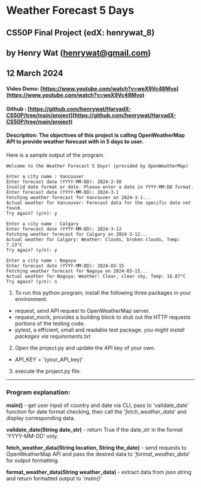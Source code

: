 # Weather Forecast 5 Days

## CS50P Final Project (edX: henrywat_8)
## by Henry Wat (henrywat@gmail.com)
## 12 March 2024

#### Video Demo: [https://www.youtube.com/watch?v=weX9Vc48Mvo](https://www.youtube.com/watch?v=weX9Vc48Mvo)
#### Github : [https://github.com/henrywat/HarvadX-CS50P/tree/main/project](https://github.com/henrywat/HarvadX-CS50P/tree/main/project)
#### Description: The objectives of this project is calling OpenWeatherMap API to provide weather forecast with in 5 days to user.

Here is a sample output of the program.

```
Welcome to the Weather Forecast 5 Days! (provided by OpenWeatherMap)

Enter a city name : Vancouver
Enter forecast date (YYYY-MM-DD): 2024-2-30
Invalid date format or date. Please enter a date in YYYY-MM-DD format.
Enter forecast date (YYYY-MM-DD): 2024-3-1
Fetching weather forecast for Vancouver on 2024-3-1...
Actual weather for Vancouver: Forecast data for the specific date not found.
Try again? (y/n): y

Enter a city name : Calgary
Enter forecast date (YYYY-MM-DD): 2024-3-12
Fetching weather forecast for Calgary on 2024-3-12...
Actual weather for Calgary: Weather: Clouds, broken clouds, Temp: 7.13°C
Try again? (y/n): y

Enter a city name : Nagoya
Enter forecast date (YYYY-MM-DD): 2024-03-15
Fetching weather forecast for Nagoya on 2024-03-15...
Actual weather for Nagoya: Weather: Clear, clear sky, Temp: 16.87°C
Try again? (y/n): n
```

1. To run this python program, install the following three packages in your environment.
- request, send API request to OpenWeatherMap server.
- request_mock, provides a building block to stub out the HTTP requests portions of the testing code.
- pytest, a efficient, small and readable test package.
*you might install packages via requirements.txt*

2. Open the project.py and update the API key of your own.
- API_KEY = '{your_API_key}'

3. execute the project.py file.

---

### Program explanation:

**main()** - get user input of country and date via CLI, pass to 'validate_date' function for date format checking, then call the '*fetch_weather_data*' and display corresponding data.

**validate_date(String date_str)** - return True if the date_str in the format 'YYYY-MM-DD' only.

**fetch_weather_data(String location, String the_date)** - send requests to OpenWeatherMap API and pass the desired data to '*format_weather_data*' for output formatting.

**format_weather_data(String weather_data)** - extract data from json string and return formatted output to '*main()*'